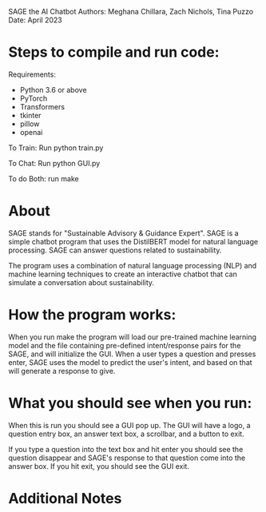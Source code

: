 SAGE the AI Chatbot
Authors: Meghana Chillara, Zach Nichols, Tina Puzzo
Date: April 2023

# Steps to compile and run code:

Requirements:

- Python 3.6 or above
- PyTorch
- Transformers
- tkinter
- pillow
- openai

To Train: Run python train.py

To Chat: Run python GUI.py

To do Both: run make

# About

SAGE stands for "Sustainable Advisory & Guidance Expert". SAGE is a simple chatbot program that uses the DistilBERT model for natural language processing. SAGE can answer questions related to sustainability.

The program uses a combination of natural language processing (NLP) and machine learning techniques to create an interactive chatbot that can simulate a conversation about sustainability.

# How the program works:

When you run make the program will load our pre-trained machine learning model and the file containing pre-defined intent/response pairs for the SAGE, and will initialize the GUI. When a user types a question and presses enter, SAGE uses the model to predict the user's intent, and based on that will generate a response to give.

# What you should see when you run:

When this is run you should see a GUI pop up. The GUI will have a logo, a question entry box, an answer text box, a scrollbar, and a button to exit.

If you type a question into the text box and hit enter you should see the question disappear and SAGE's response to that question come into the answer box. If you hit exit, you should see the GUI exit.

# Additional Notes

